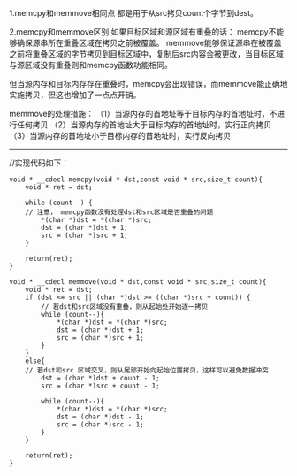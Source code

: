 1.memcpy和memmove相同点
都是用于从src拷贝count个字节到dest。

2.memcpy和memmove区别
如果目标区域和源区域有重叠的话：
memcpy不能够确保源串所在重叠区域在拷贝之前被覆盖。
memmove能够保证源串在被覆盖之前将重叠区域的字节拷贝到目标区域中，复制后src内容会被更改，当目标区域与源区域没有重叠则和memcpy函数功能相同。

但当源内存和目标内存存在重叠时，memcpy会出现错误，而memmove能正确地实施拷贝，但这也增加了一点点开销。


memmove的处理措施：
（1）当源内存的首地址等于目标内存的首地址时，不进行任何拷贝
（2）当源内存的首地址大于目标内存的首地址时，实行正向拷贝
（3）当源内存的首地址小于目标内存的首地址时，实行反向拷贝


----------------------------------------------------------------------------
//实现代码如下：
```
void * __cdecl memcpy(void * dst,const void * src,size_t count){
    void * ret = dst;

    while (count--) {
    // 注意， memcpy函数没有处理dst和src区域是否重叠的问题
        *(char *)dst = *(char *)src;
        dst = (char *)dst + 1;
        src = (char *)src + 1;
    }

    return(ret);
}
  
void * __cdecl memmove(void * dst,const void * src,size_t count){
    void * ret = dst;
    if (dst <= src || (char *)dst >= ((char *)src + count)) {
        // 若dst和src区域没有重叠，则从起始处开始逐一拷贝
        while (count--){
            *(char *)dst = *(char *)src;
            dst = (char *)dst + 1;
            src = (char *)src + 1;
        }
    }
    else{
    // 若dst和src 区域交叉，则从尾部开始向起始位置拷贝，这样可以避免数据冲突
        dst = (char *)dst + count - 1;
        src = (char *)src + count - 1;

        while (count--){
            *(char *)dst = *(char *)src;
            dst = (char *)dst - 1;
            src = (char *)src - 1;
        }
    }

    return(ret);
}
```